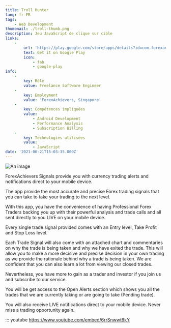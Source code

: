 ```yaml
---
title: Troll Hunter
lang: fr-FR
tags:
    - Web Development
thumbnail: ./troll-thumb.png
description: Jeu JavaScript de clique sur cible
links:
    -
        url: 'https://play.google.com/store/apps/details?id=com.forexachievers.signals'
        text: Get it on Google Play
        icon:
            - fab
            - google-play
info:
    -
        key: Rôle
        value: Freelance Software Engineer
    -
        key: Employment
        value: 'ForexAchievers, Singapore'
    -
        key: Compétences impliquées
        value:
            - Android Development
            - Performance Analysis
            - Subscription Billing
    -
        key: Technologies utilisées
        value:
            - JavaScript
date: '2021-06-21T15:03:35.000Z'
---
```

![An image](/Troll.gif)

ForexAchievers Signals provide you with currency trading alerts and notifications direct to your mobile device.

The app provide the most accurate and precise Forex trading signals that you can take to take your trading to the next level.

With this app, you have the convenience of having Professional Forex Traders backing you up with their powerful analysis and trade calls and all sent directly to you LIVE on your mobile device.

Every single trade signal provided comes with an Entry level, Take Profit and Stop Loss level.

Each Trade Signal will also come with an attached chart and commentaries on why the trade is being taken and why we have exited the trade. This will allow you to make a more decisive and precise decision in your own trading as we provide the rationale behind why a trade is being taken. We are confident that you can also learn a lot from viewing our closed trades.

Nevertheless, you have more to gain as a trader and investor if you join us and subscribe to our service.

You will be get access to the Open Alerts section which shows you all the trades that we are currently taking or are going to take (Pending trade).

You will also receive LIVE notifications direct to your mobile device. Never miss a trading opportunity again.


::: youtube https://www.youtube.com/embed/6rrSnwwt6kY
